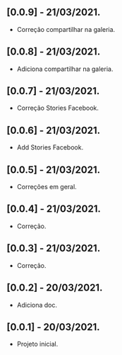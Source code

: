 ## [0.0.9] - 21/03/2021.
* Correção compartilhar na galeria.

## [0.0.8] - 21/03/2021.
* Adiciona compartilhar na galeria.

## [0.0.7] - 21/03/2021.
* Correção Stories Facebook.

## [0.0.6] - 21/03/2021.
* Add Stories Facebook.

## [0.0.5] - 21/03/2021.
* Correções em geral.

## [0.0.4] - 21/03/2021.
* Correção.

## [0.0.3] - 21/03/2021.
* Correção.

## [0.0.2] - 20/03/2021.
* Adiciona doc.

## [0.0.1] - 20/03/2021.

* Projeto inicial.